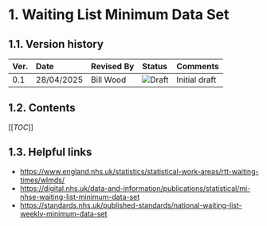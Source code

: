 # 1. Waiting List Minimum Data Set

## 1.1. Version history

| **Ver.** | **Date**    | **Revised By**  | **Status**    | **Comments**         |
| :------- | :---------- | :-------------- | :------------ | :------------------- |
| 0.1      | 28/04/2025  | Bill Wood | ![Draft](https://img.shields.io/badge/Status-Draft-yellow) | Initial draft |

## 1.2. Contents

[[_TOC_]]

## 1.3. Helpful links

- https://www.england.nhs.uk/statistics/statistical-work-areas/rtt-waiting-times/wlmds/
- https://digital.nhs.uk/data-and-information/publications/statistical/mi-nhse-waiting-list-minimum-data-set
- https://standards.nhs.uk/published-standards/national-waiting-list-weekly-minimum-data-set
